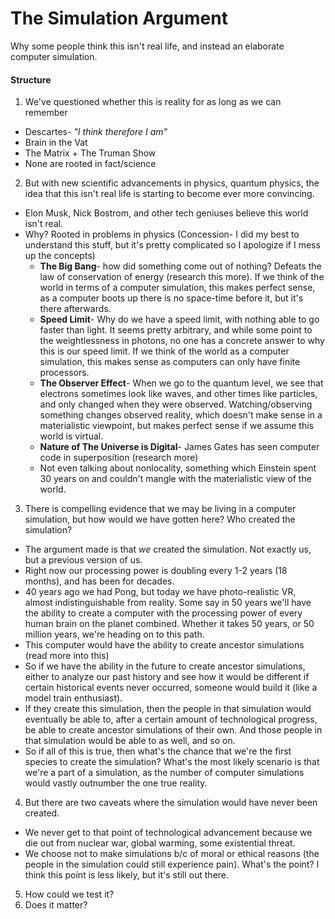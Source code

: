 # The Simulation Argument
Why some people think this isn't real life, and instead an elaborate computer simulation.

#### Structure
1. We've questioned whether this is reality for as long as we can remember
  * Descartes- *"I think therefore I am"*
  * Brain in the Vat
  * The Matrix + The Truman Show
  * None are rooted in fact/science
2. But with new scientific advancements in physics, quantum physics, the idea that this isn't real life is starting to become ever more convincing.
  * Elon Musk, Nick Bostrom, and other tech geniuses believe this world isn't real.
  * Why? Rooted in problems in physics (Concession- I did my best to understand this stuff, but it's pretty complicated so I apologize if I mess up the concepts)
    * **The Big Bang**- how did something come out of nothing? Defeats the law of conservation of energy (research this more). If we think of the world in terms of a computer simulation, this makes perfect sense, as a computer boots up there is no space-time before it, but it's there afterwards.  
    * **Speed Limit**- Why do we have a speed limit, with nothing able to go faster than light. It seems pretty arbitrary, and while some point to the weightlessness in photons, no one has a concrete answer to why this is our speed limit. If we think of the world as a computer simulation, this makes sense as computers can only have finite processors.
    * **The Observer Effect**- When we go to the quantum level, we see that electrons sometimes look like waves, and other times like particles, and only changed when they were observed. Watching/observing something changes observed reality, which doesn't make sense in a materialistic viewpoint, but makes perfect sense if we assume this world is virtual.
    * **Nature of The Universe is Digital**- James Gates has seen computer code in superposition (research more)
    * Not even talking about nonlocality, something which Einstein spent 30 years on and couldn't mangle with the materialistic view of the world.
3. There is compelling evidence that we may be living in a computer simulation, but how would we have gotten here? Who created the simulation?
  * The argument made is that *we* created the simulation. Not exactly us, but a previous version of us.
  * Right now our processing power is doubling every 1-2 years (18 months), and has been for decades.
  * 40 years ago we had Pong, but today we have photo-realistic VR, almost indistinguishable from reality. Some say in 50 years we'll have the ability to create a computer with the processing power of every human brain on the planet combined. Whether it takes 50 years, or 50 million years, we're heading on to this path.
  * This computer would have the ability to create ancestor simulations (read more into this)
  * So if we have the ability in the future to create ancestor simulations, either to analyze our past history and see how it would be different if certain historical events never occurred, someone would build it (like a model train enthusiast).
  * If they create this simulation, then the people in that simulation would eventually be able to, after a certain amount of technological progress, be able to create ancestor simulations of their own. And those people in that simulation would be able to as well, and so on.
  * So if all of this is true, then what's the chance that we're the first species to create the simulation? What's the most likely scenario is that we're a part of a simulation, as the number of computer simulations would vastly outnumber the one true reality.
4. But there are two caveats where the simulation would have never been created.
  * We never get to that point of technological advancement because we die out from nuclear war, global warming, some existential threat.
  * We choose not to make simulations b/c of moral or ethical reasons (the people in the simulation could still experience pain). What's the point? I think this point is less likely, but it's still out there.
5. How could we test it?
6. Does it matter?

